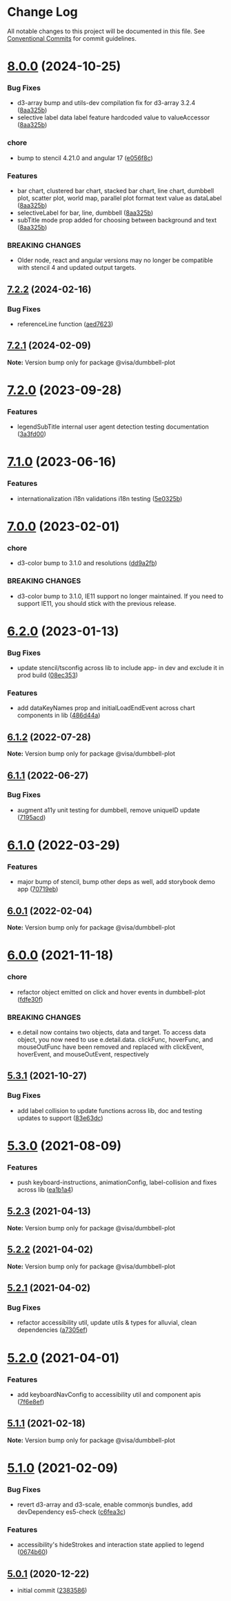# Change Log

All notable changes to this project will be documented in this file.
See [Conventional Commits](https://conventionalcommits.org) for commit guidelines.

# [8.0.0](https://github.com/visa/visa-chart-components/compare/@visa/dumbbell-plot@7.2.2...@visa/dumbbell-plot@8.0.0) (2024-10-25)

### Bug Fixes

- d3-array bump and utils-dev compilation fix for d3-array 3.2.4 ([8aa325b](https://github.com/visa/visa-chart-components/commit/8aa325b203054b4fde80aaa6e5dc59fc209921ab))
- selective label data label feature hardcoded value to valueAccessor ([8aa325b](https://github.com/visa/visa-chart-components/commit/8aa325b203054b4fde80aaa6e5dc59fc209921ab))

### chore

- bump to stencil 4.21.0 and angular 17 ([e056f8c](https://github.com/visa/visa-chart-components/commit/e056f8c95e59ee58ce9facbd4e57552586746f30))

### Features

- bar chart, clustered bar chart, stacked bar chart, line chart, dumbbell plot, scatter plot, world map, parallel plot format text value as dataLabel ([8aa325b](https://github.com/visa/visa-chart-components/commit/8aa325b203054b4fde80aaa6e5dc59fc209921ab))
- selectiveLabel for bar, line, dumbbell ([8aa325b](https://github.com/visa/visa-chart-components/commit/8aa325b203054b4fde80aaa6e5dc59fc209921ab))
- subTitle mode prop added for choosing between background and text ([8aa325b](https://github.com/visa/visa-chart-components/commit/8aa325b203054b4fde80aaa6e5dc59fc209921ab))

### BREAKING CHANGES

- Older node, react and angular versions may no longer be compatible with stencil 4 and updated output targets.

## [7.2.2](https://github.com/visa/visa-chart-components/compare/@visa/dumbbell-plot@7.2.0...@visa/dumbbell-plot@7.2.2) (2024-02-16)

### Bug Fixes

- referenceLine function ([aed7623](https://github.com/visa/visa-chart-components/commit/aed76231095fb218147fc111195f7fa53b0fbef5))

## [7.2.1](https://github.com/visa/visa-chart-components/compare/@visa/dumbbell-plot@7.2.0...@visa/dumbbell-plot@7.2.1) (2024-02-09)

**Note:** Version bump only for package @visa/dumbbell-plot

# [7.2.0](https://github.com/visa/visa-chart-components/compare/@visa/dumbbell-plot@7.1.0...@visa/dumbbell-plot@7.2.0) (2023-09-28)

### Features

- legendSubTitle internal user agent detection testing documentation ([3a3fd00](https://github.com/visa/visa-chart-components/commit/3a3fd003a81353561da911a6dc250e44949757cb))

# [7.1.0](https://github.com/visa/visa-chart-components/compare/@visa/dumbbell-plot@7.0.0...@visa/dumbbell-plot@7.1.0) (2023-06-16)

### Features

- internationalization i18n validations i18n testing ([5e0325b](https://github.com/visa/visa-chart-components/commit/5e0325b1c6727406d6964459afbd9ac0238e1cc6))

# [7.0.0](https://github.com/visa/visa-chart-components/compare/@visa/dumbbell-plot@6.2.0...@visa/dumbbell-plot@7.0.0) (2023-02-01)

### chore

- d3-color bump to 3.1.0 and resolutions ([dd9a2fb](https://github.com/visa/visa-chart-components/commit/dd9a2fb369c44bab6607acb5229ceb656dce5561))

### BREAKING CHANGES

- d3-color bump to 3.1.0, IE11 support no longer maintained. If you need to support IE11, you should stick with the previous release.

# [6.2.0](https://github.com/visa/visa-chart-components/compare/@visa/dumbbell-plot@6.1.2...@visa/dumbbell-plot@6.2.0) (2023-01-13)

### Bug Fixes

- update stencil/tsconfig across lib to include app- in dev and exclude it in prod build ([08ec353](https://github.com/visa/visa-chart-components/commit/08ec35339ca384994333305c82f061b0e800262b))

### Features

- add dataKeyNames prop and initialLoadEndEvent across chart components in lib ([486d44a](https://github.com/visa/visa-chart-components/commit/486d44aba0867ee28734eeae30ffbac353926dfe))

## [6.1.2](https://github.com/visa/visa-chart-components/compare/@visa/dumbbell-plot@6.1.1...@visa/dumbbell-plot@6.1.2) (2022-07-28)

**Note:** Version bump only for package @visa/dumbbell-plot

## [6.1.1](https://github.com/visa/visa-chart-components/compare/@visa/dumbbell-plot@6.1.0...@visa/dumbbell-plot@6.1.1) (2022-06-27)

### Bug Fixes

- augment a11y unit testing for dumbbell, remove uniqueID update ([7195acd](https://github.com/visa/visa-chart-components/commit/7195acd9a4700621e3b9b6a325b63ea3b00bc921))

# [6.1.0](https://github.com/visa/visa-chart-components/compare/@visa/dumbbell-plot@6.0.1...@visa/dumbbell-plot@6.1.0) (2022-03-29)

### Features

- major bump of stencil, bump other deps as well, add storybook demo app ([70719eb](https://github.com/visa/visa-chart-components/commit/70719ebc7fa59dc169bcc7fea62b238bcfab6418))

## [6.0.1](https://github.com/visa/visa-chart-components/compare/@visa/dumbbell-plot@6.0.0...@visa/dumbbell-plot@6.0.1) (2022-02-04)

**Note:** Version bump only for package @visa/dumbbell-plot

# [6.0.0](https://github.com/visa/visa-chart-components/compare/@visa/dumbbell-plot@5.3.1...@visa/dumbbell-plot@6.0.0) (2021-11-18)

### chore

- refactor object emitted on click and hover events in dumbbell-plot ([fdfe30f](https://github.com/visa/visa-chart-components/commit/fdfe30f0ee1144d2ed70216c4a70c310523d646c))

### BREAKING CHANGES

- e.detail now contains two objects, data and target. To access data object, you now need to use e.detail.data. clickFunc, hoverFunc, and mouseOutFunc have been removed and replaced with clickEvent, hoverEvent, and mouseOutEvent, respectively

## [5.3.1](https://github.com/visa/visa-chart-components/compare/@visa/dumbbell-plot@5.3.0...@visa/dumbbell-plot@5.3.1) (2021-10-27)

### Bug Fixes

- add label collision to update functions across lib, doc and testing updates to support ([83e63dc](https://github.com/visa/visa-chart-components/commit/83e63dc352165a68aee9db4e7175fd241c13f523))

# [5.3.0](https://github.com/visa/visa-chart-components/compare/@visa/dumbbell-plot@5.2.3...@visa/dumbbell-plot@5.3.0) (2021-08-09)

### Features

- push keyboard-instructions, animationConfig, label-collision and fixes across lib ([ea1b1a4](https://github.com/visa/visa-chart-components/commit/ea1b1a478b3ea9bcf07e76551a45a9adaaacdb47))

## [5.2.3](https://github.com/visa/visa-chart-components/compare/@visa/dumbbell-plot@5.2.2...@visa/dumbbell-plot@5.2.3) (2021-04-13)

**Note:** Version bump only for package @visa/dumbbell-plot

## [5.2.2](https://github.com/visa/visa-chart-components/compare/@visa/dumbbell-plot@5.2.1...@visa/dumbbell-plot@5.2.2) (2021-04-02)

**Note:** Version bump only for package @visa/dumbbell-plot

## [5.2.1](https://github.com/visa/visa-chart-components/compare/@visa/dumbbell-plot@5.2.0...@visa/dumbbell-plot@5.2.1) (2021-04-02)

### Bug Fixes

- refactor accessibility util, update utils & types for alluvial, clean dependencies ([a7305ef](https://github.com/visa/visa-chart-components/commit/a7305ef85f8e6b17d47bfb5bfcfc307626ea8bba))

# [5.2.0](https://github.com/visa/visa-chart-components/compare/@visa/dumbbell-plot@5.1.0...@visa/dumbbell-plot@5.2.0) (2021-04-01)

### Features

- add keyboardNavConfig to accessibility util and component apis ([7f6e8ef](https://github.com/visa/visa-chart-components/commit/7f6e8efee3f3c5a865c44862a72bef498eee0289))

## [5.1.1](https://github.com/visa/visa-chart-components/compare/@visa/dumbbell-plot@5.1.0...@visa/dumbbell-plot@5.1.1) (2021-02-18)

**Note:** Version bump only for package @visa/dumbbell-plot

# [5.1.0](https://github.com/visa/visa-chart-components/compare/@visa/dumbbell-plot@5.0.1...@visa/dumbbell-plot@5.1.0) (2021-02-09)

### Bug Fixes

- revert d3-array and d3-scale, enable commonjs bundles, add devDependency es5-check ([c6fea3c](https://github.com/visa/visa-chart-components/commit/c6fea3c601dfc4650b52996721ead03a1b363e2b))

### Features

- accessibility's hideStrokes and interaction state applied to legend ([0674b60](https://github.com/visa/visa-chart-components/commit/0674b608e918964f9bbce2992e363bf24f9cb911))

## [5.0.1](https://github.com/visa/visa-chart-components/tree/%40visa/dumbbell-plot%405.0.1) (2020-12-22)

- initial commit ([2383586](https://github.com/visa/visa-chart-components/commit/238358698bb59b8f20f424eeedc7235f51e02037))

